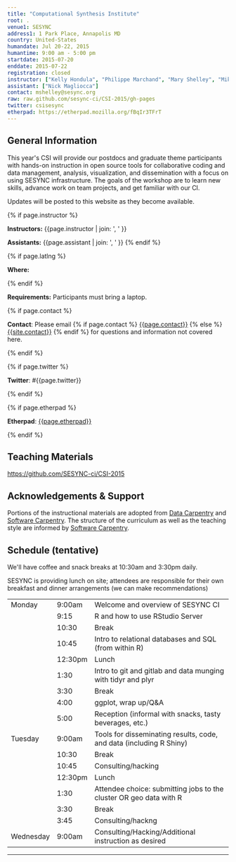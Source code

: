 ```yaml
---
title: "Computational Synthesis Institute"
root: .
venue1: SESYNC
address1: 1 Park Place, Annapolis MD
country: United-States
humandate: Jul 20-22, 2015
humantime: 9:00 am - 5:00 pm
startdate: 2015-07-20
enddate: 2015-07-22
registration: closed
instructor: ["Kelly Hondula", "Philippe Marchand", "Mary Shelley", "Mike Smorul"]
assistant: ["Nick Magliocca"]
contact: mshelley@sesync.org
raw: raw.github.com/sesync-ci/CSI-2015/gh-pages
twitter: csisesync
etherpad: https://etherpad.mozilla.org/fBqIr3TFrT
---
```

<!--
    Edit the values in the parameter block above to be appropriate for your bootcamp.
    Please use three-letter month names for the 'humandate' field.
-->

<!--
    This block includes the Eventbrite registration widget if 'eventbrite' has been set in the header.
-->


<h2>General Information</h2>

<p>
This year's CSI will provide our postdocs and graduate theme participants with hands-on instruction in
open source tools for collaborative coding and data management, analysis, visualization, and dissemination
with a focus on using SESYNC infrastructure. The goals of the workshop are to learn new skills, advance
work on team projects, and get familiar with our CI.
</p>

<p>Updates will be posted to this website as they become available.</p>

<!-- This block displays the instructors' names if they are available. -->
{% if page.instructor %}
<p>
  <strong>Instructors:</strong>
  {{page.instructor | join: ', ' }}
</p>
<p>
  <strong>Assistants:</strong>
  {{page.assistant | join: ', ' }}
{% endif %}

<!--
    Modify this block to reflect the target audience for your bootcamp.
    In particular, if it is only open to people from a particular institution,
    or if specialized prerequisite knowledge is required, please mention that.
-->


<!--
    This block displays the address and links to a map showing directions.
-->
{% if page.latlng %}
<p>
  <strong>Where:</strong>
  
<!--  {{ page.address }}. -->
</p>
{% endif %}

<!--
    Modify the block below if there are any special requirements.
-->
<p>
  <strong>Requirements:</strong>
  Participants must bring a laptop.</strong>
</p>

<!--
    This block automatically inserts a contact email address if one has been specified for the page.
    If one hasn't, this block inserts the generic contact address for Software Carpentry.
-->
{% if page.contact %}
<p>
  <strong>Contact</strong>:
  Please email
  {% if page.contact %}
    <a href='mailto:{{page.contact}}'>{{page.contact}}</a>
  {% else %}
    <a href='mailto:{{site.contact}}'>{{site.contact}}</a>
  {% endif %}
  for questions and information not covered here.
</p>
{% endif %}

{% if page.twitter %}
<p><strong>Twitter</strong>: #{{page.twitter}}</p>
{% endif %}

{% if page.etherpad %}
<p><strong>Etherpad</strong>: <a href="{{page.etherpad}}">{{page.etherpad}}</a></p>
{% endif %}

<h2>Teaching Materials</h2>

<p><a href="https://github.com/SESYNC-ci/CSI-2015" target="_blank">https://github.com/SESYNC-ci/CSI-2015</a></a></p>

<h2>Acknowledgements &amp; Support</h2>
<div class="pull-right" style="max-width: 320px; padding-left: 6px;">
</div>
<p>
Portions of the instructional materials are adopted from <a href="http://www.datacarpentry.org" target="_blank">Data Carpentry</a> and <a href="http://software-carpentry.org" target="_blank">Software Carpentry</a>.
The structure of the curriculum as well as the teaching style are informed by <a href="http://software-carpentry.org" target="_blank">Software Carpentry</a>.
</p>


<!--
    Edit this block to show the syllabus and schedule for your bootcamp.
-->

<h2>Schedule (tentative)</h2>

<p>We'll have coffee and snack breaks at 10:30am and 3:30pm daily. </p>

<p>SESYNC is providing lunch on site; attendees are responsible for their own breakfast and dinner arrangements (we can make recommendations)

<table class="table table-striped">
  <tr> <td>Monday</td>  <td>9:00am</td>  <td>Welcome and overview of SESYNC CI</td> </tr>
  <tr> <td></td>        <td>9:15</td>   <td>R and how to use RStudio Server</td> </tr>
  <tr> <td></td>        <td>10:30</td>   <td>Break</td> </tr>
  <tr> <td></td>        <td>10:45</td>   <td>Intro to relational databases and SQL (from within R)</td> </tr>
  <tr> <td></td>        <td>12:30pm</td> <td>Lunch</td> </tr>
  <tr> <td></td>        <td>1:30</td>   <td>Intro to git and gitlab and data munging with tidyr and plyr</td> </tr>
  <tr> <td></td>        <td>3:30</td>   <td>Break</td> </tr>
  <tr> <td></td>        <td>4:00</td>   <td>ggplot, wrap up/Q&A</td> </tr>
  <tr> <td></td>        <td>5:00</td>   <td>Reception (informal with snacks, tasty beverages, etc.)</td></tr>
  <tr> <td>Tuesday</td> <td>9:00am</td><td>Tools for disseminating results, code, and data (including R Shiny)</td> </tr>
  <tr> <td></td>        <td>10:30</td> <td>Break</td> </tr>
  <tr> <td></td>        <td>10:45</td> <td>Consulting/hacking</td> </tr>
  <tr> <td></td>        <td>12:30pm</td>  <td>Lunch</td> </tr>
  <tr> <td></td>        <td>1:30</td>  <td>Attendee choice: submitting jobs to the cluster OR geo data with R </td> </tr>
  <tr> <td></td>        <td>3:30</td>  <td>Break</td> </tr>
  <tr> <td></td>        <td>3:45</td>  <td>Consulting/hackng</td> </tr>
  <tr> <td>Wednesday</td> <td>9:00am</td>  <td>Consulting/Hacking/Additional instruction as desired</td> </tr>
</table>

<hr/>

<!--
    Edit the setup instructions in _includes/setup.html to reflect your bootcamp.
    (In particular, most bootcamps teach either Python or R, not both.)
-->


<!--
<h2>Additional Resources</h2>

<h3>shell</h3>
<ul>
<li><a href=http://fosswire.com/post/2007/08/unixlinux-command-cheat-sheet/>Unix/Linux Command Reference</a>
<li><a href=https://github.com/swcarpentry/boot-camps/blob/master/shell/shell_cheatsheet.md
>Shell cheat sheet</a>
<li><a href=http://software-carpentry.org/v4/shell/index.html>Software Carpentry shell lessons</a>
</ul>

<h3>R</h3>

<b>Where to learn more about R</b>
<ul>
<li><a href=http://www.statmethods.net/>http://www.statmethods.net/</a> - good for data organization, basics stats and graphs
<li><a href=http://www.gardenersown.co.uk/Education/Lectures/R/anova.htm>http://www.gardenersown.co.uk/Education/Lectures/R/anova.htm</a> - basic parametric and non-parametric stats
<li><a href=http://www.cyclismo.org/tutorial/R/index.html>http://www.cyclismo.org/tutorial/R/index.html</a> - R tutorial
<li><a href=http://www.amazon.com/R-Action-Robert-Kabacoff/dp/1935182390>R in Action</a> - good book as an R reference
<li><a href=http://www.twotorials.com/>http://www.twotorials.com/</a>
<li><a href=http://www.r-bloggers.com/>http://www.r-bloggers.com/</a>
<li><a href=http://tryr.codeschool.com/>http://tryr.codeschool.com/</a>
<li><a href=http://adv-r.had.co.nz/>Advanced R Programming by Hadley Wickham</a>
<li><a href=http://www.computerworld.com/s/article/9239625/Beginner_s_guide_to_R_Introduction>Beginner's Guide to R from Computer World</a>
<li><a href=http://www.scoop.it/t/r-for-journalists>R for Journalists</a>
<li><a href=http://www.r-bloggers.com/>R Bloggers</a>
<li><a href=http://www.inside-r.org/>inside-R</a> 
<li><a href=http://ropensci.org/>rOpenSci</a>
</ul>

<p>
<b>Plotting in R</b>
<ul>
<li><a href=http://www.harding.edu/fmccown/r/>http://www.harding.edu/fmccown/r/</a> - Very simple graphs
<li><a href=https://storify.com/tracykteal/r-galleries>A variety of R gallery recommendations</a>
<li><a href=http://docs.ggplot2.org/>ggplot gallery</a> - extensive and comprehensive; a great resource
<li><a href=http://www.amazon.com/R-Graphics-Cookbook-Winston-Chang-ebook/dp/B00AJ5X7W4/>R Graphics Cookbook</a> - highly recommended
<li><a href=http://www.cookbook-r.com/Graphs/>Some of R Graphics Cookbook plots</a> - a set of some of the plots from the R Graphics Cookbook by Winston Chang
<li><a href=http://rgm3.lab.nig.ac.jp/RGM/R_image_list?page=665&init=true>R Graphical Manual</a> - plots from apparently every R CRAN package
</ul>
-->

<!---
<h2>Setup</h2>

<p>
  To participate, you will need working copies of the software described below.  Please make sure to install everything <em>before</em> the start of your bootcamp.
</p>

{% comment %}
{% include setup.html %}
{% endcomment %}
--->

